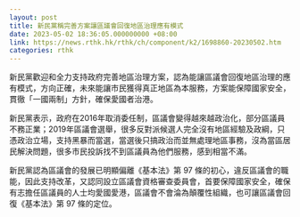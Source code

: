 ```yaml
---
layout: post
title: 新民黨稱完善方案讓區議會回復地區治理應有模式
date: 2023-05-02 18:36:05.000000000 +08:00
link: https://news.rthk.hk/rthk/ch/component/k2/1698860-20230502.htm
categories: rthk
---
```


新民黨歡迎和全力支持政府完善地區治理方案，認為能讓區議會回復地區治理的應有模式，方向正確，未來能讓市民獲得真正地區為本服務，方案能保障國家安全，貫徹「一國兩制」方針，確保愛國者治港。

新民黨表示，政府在2016年取消委任制，區議會變得越來越政治化，部分區議員不務正業；2019年區議會選舉，很多反對派候選人完全沒有地區經驗及政綱，只憑政治立場，支持黑暴而當選，當選後只搞政治而並無處理地區事務，沒為當區居民解決問題，很多市民投訴找不到區議員為他們服務，感到相當不滿。

新民黨認為區議會的發展已明顯偏離《基本法》第 97 條的初心，違反區議會的職能，因此支持改革，又認同設立區議會資格審查委員會，首要保障國家安全，確保有志擔任區議員的人士均愛國愛港，區議會不會淪為顛覆性組織，也可讓區議會回復《基本法》第 97 條的定位。
